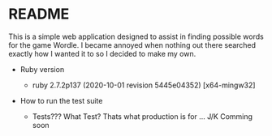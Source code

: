 # README

This is a simple web application designed to assist in finding possible words for the game Wordle. I became annoyed when
nothing out there searched exactly how I wanted it to so I decided to make my own.


* Ruby version
  
  * ruby 2.7.2p137 (2020-10-01 revision 5445e04352) [x64-mingw32]

* How to run the test suite
  * Tests??? What Test? Thats what production is for ... J/K Comming soon
    
